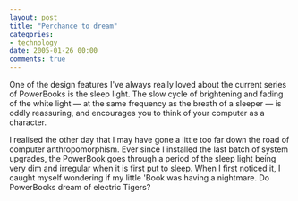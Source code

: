 ```yaml
---
layout: post
title: "Perchance to dream"
categories:
- technology
date: 2005-01-26 00:00
comments: true
---
```


<p>One of the design features I've always really loved about the current series of PowerBooks is the sleep light. The slow cycle of brightening and fading of the white light &mdash; at the same frequency as the breath of a sleeper &mdash; is oddly reassuring, and encourages you to think of your computer as a character.</p>

<p>I realised the other day that I may have gone a little too far down the road of computer anthropomorphism. Ever since I installed the last batch of system upgrades, the PowerBook goes through a period of the sleep light being very dim and irregular when it is first put to sleep. When I first noticed it, I caught myself wondering if my little 'Book was having a nightmare. Do PowerBooks dream of electric Tigers?</p>


